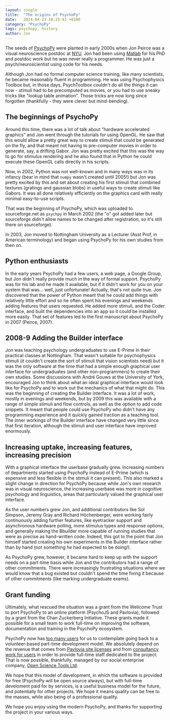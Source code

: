 ```yaml
---
layout: single
title:  "The origins of PsychoPy"
date:   2024-04-23 10:25:41 +0100
category: "PsychoPy"
tags: psychopy, history
author: Jon
---
```


The seeds of [PsychoPy](https://psychopy.org) were planted in early 2000s when Jon Peirce was a visual neuroscience postdoc at [NYU](https://as.nyu.edu/cns.html). Jon had been using [Matlab](https://www.mathworks.com/products/matlab.html) for his PhD and postdoc work but he was never really a programmer. He was just a psych/neuroscientist using code for his needs.

Although Jon had no formal computer science training, like many scientists, he became reasonably fluent in programming. He was using Psychophysics Toolbox but, in those days, PsychToolbox couldn't do all the things it can now - stimuli had to be precomputed as movies, or you had to use sneaky tricks like "lookup table animation". Those tricks are now long since forgotten (thankfully - they were clever but mind-bending).

## The beginnings of PsychoPy

Around this time, there was a lot of talk about "hardware accelerated graphics" and Jon went through the tutorials for using OpenGL. He saw that this would allow a pretty great way to create stimuli that could be generated on the fly, and that meant not having to pre-computer movies in order to generate, say, a drifting Gabor. Jon was pretty excited that this was the way to go for stimulus rendering and he also found that in Python he could execute these OpenGL calls directly in his scripts. 

Now, in 2002, Python was not well-known and in many ways was in its infancy (bear in mind that `numpy` wasn't created until 2005!) but Jon was pretty excited by this and set about creating his first stimuli that combined textures (gratings and gaussian blobs) in useful ways to create stimuli like Gabors. It was all done relatively efficiently on the graphics card with really minimal easy-to-use scripts. 

That was the beginning of PsychoPy, which was uploaded to sourceforge.net as `psychpy` in March 2002 (the "o" got added later but sourceforge didn't allow names to be changed after registration, so it's still there on sourceforge).

In 2003, Jon moved to Nottingham University as a Lecturer (Asst Prof, in American terminology) and began using PsychoPy for his own studies from then on.

## Python enthusiasts

In the early years PsychoPy had a few users, a web page, a Google Group, but Jon didn't really provide much in the way of formal support. PsychoPy was for his lab and he made it available, but if it didn't work for you on your system that was... well, just unfortunate! Actually, that's not quite true. Jon discovered that the power of Python meant that he could add things with relatively little effort and so he often spent his evenings and weekends adding features that users requested. He added more stimuli, and the Coder interface, and built the dependencies into an app so it could be installed more easily. That set of features led to the first manuscript about PsychoPy in 2007 (Peirce, 2007).

## 2008-9 Adding the Builder interface

Jon was teaching psychology undergraduates to use E-Prime in their practical classes at Nottingham. That wasn't suitable for psychophysics stimuli (it couldn't create the sort of stimuli that vision scientists need) but it was the only software at the time that had a simple enough graphical user interface for undergraduates (and other non-programmers) to create their own studies. Some discussions with André Gouws at the University of York, encouraged Jon to think about what an ideal graphical interface would look like for PsychoPy and to work out the mechanics of what that might do. This was the beginning of creating the Builder interface. It was a lot of work, mostly in evenings and weekends, but by 2009 this was available with a range of simple stimuli and flow controls, as well as the option to add code snippets. It meant that people could use PsychoPy who didn't have any programming experience and it quickly gained traction as a teaching tool. The inner workings of the Builder interface have changed very little since that first iteration, although the stimuli and user interface have improved enormously.

## Increasing uptake, increasing features, increasing precision

With a graphical interface the userbase gradually grew. Increasing numbers of departments started using PsychoPy instead of E-Prime (which is expensive and less flexible in the stimuli it can present). This also marked a slight change in direction for PsychoPy because while Jon's own research was in visual neuroscience, the increasing userbase was more in cognitive psychology and linguistics, areas that particularly valued the graphical user interface.

As the user numbers grew Jon, and additional contributors like Sol Simpson, Jeremy Gray and Richard Höchenberger, were working fairly continuously adding further features, like eyetracker support and asynchronous hardware polling, more stimulus types and response options, and generally making the Bbuilder more capable of running studies that were as precise as hand-written code. Indeed, this got to the point that Jon himself started creating his own experiments in the Builder interface rather than by hand (not something he had expected to be doing!).

As PsychoPy grew, however, it became hard to keep up with the support needs on a part-time basis while Jon and the contributors had a range of other commitments. There were increasingly frustrating situations where we would know that a bug existed but couldn't spend the time fixing it because of other commitments (like marking undergraduate exams).

## Grant funding

Ultimately, what rescued the situation was a grant from the Wellcome Trust to port PsychoPy to an online platform (PsychoJS and Pavlovia), followed by a grant from the Chan Zuckerberg Initiative. These grants made it possible for a small team to work full-time on improving the software, documentation and training in the PsychoPy ecosystem. 

PsychoPy now has [too many users](https://usage.psychopy.org) for us to contemplate going back to a volunteer-based part-time development model. We absolutely depend on the revenue that comes from [Pavlovia site licenses](https://store.pavlovia.org) and from [consultancy work for users](https://psychopy.org/consultancy.html) in order to provide full-time staff dedicated to the project. That is now possible, thankfully, managed by our social enterprise company, [Open Science Tools Ltd](https://www.opensciencetools.org). 

We hope that this model of development, in which the software is provided for free (PsychoPy will be open source always), but with full-time develoment paid for by services, is a useful business model for the future, and potentially for other projects. We hope it means quality can be free to the masses, while also being of a professional quality.

We hope you enjoy using the modern PsychoPy, and thanks for supporting the project in your various ways.
